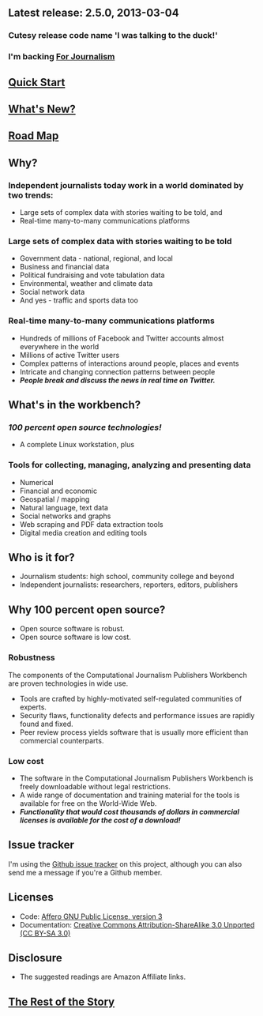 ## Latest release: 2.5.0, 2013-03-04

### Cutesy release code name 'I was talking to the duck!'
### I'm backing [For Journalism](http://kck.st/10XiAfn)
## [Quick Start](https://github.com/znmeb/Computational-Journalism-Publishers-Workbench/blob/master/QuickStart.md)
## [What's New?](https://github.com/znmeb/Computational-Journalism-Publishers-Workbench/blob/master/WhatsNew.md)
## [Road Map](https://github.com/znmeb/Computational-Journalism-Publishers-Workbench/blob/master/RoadMap.md)

## Why?

### Independent journalists today work in a world dominated by two trends:
* Large sets of complex data with stories waiting to be told, and
* Real-time many-to-many communications platforms

### Large sets of complex data with stories waiting to be told
* Government data - national, regional, and local
* Business and financial data
* Political fundraising and vote tabulation data
* Environmental, weather and climate data
* Social network data
* And yes - traffic and sports data too

### Real-time many-to-many communications platforms
* Hundreds of millions of Facebook and Twitter accounts almost everywhere in the world
* Millions of active Twitter users
* Complex patterns of interactions around people, places and events
* Intricate and changing connection patterns between people
* ***People break and discuss the news in real time on Twitter.***

## What's in the workbench?

### ***100 percent open source technologies!***
* A complete Linux workstation, plus

### Tools for collecting, managing, analyzing and presenting data
* Numerical
* Financial and economic
* Geospatial / mapping
* Natural language, text data
* Social networks and graphs
* Web scraping and PDF data extraction tools
* Digital media creation and editing tools

## Who is it for?
* Journalism students: high school, community college and beyond
* Independent journalists: researchers, reporters, editors, publishers

## Why 100 percent open source?
* Open source software is robust.
* Open source software is low cost.

### Robustness
The components of the Computational Journalism Publishers Workbench are proven technologies in wide use. 
* Tools are crafted by highly-motivated self-regulated communities of experts.
* Security flaws, functionality defects and performance issues are rapidly found and fixed.
* Peer review process yields software that is usually more efficient than commercial counterparts.

### Low cost
* The software in the Computational Journalism Publishers Workbench is freely downloadable without legal restrictions.
* A wide range of documentation and training material for the tools is available for free on the World-Wide Web.
* ***Functionality that would cost thousands of dollars in commercial licenses is available for the cost of a download!***

## Issue tracker
I'm using the [Github issue tracker](https://github.com/znmeb/Computational-Journalism-Publishers-Workbench/issues) on this project, although you can also send me a message if you're a Github member.

## Licenses
* Code: [Affero GNU Public License, version 3](http://www.gnu.org/licenses/agpl-3.0.txt)
* Documentation: [Creative Commons Attribution-ShareAlike 3.0 Unported (CC BY-SA 3.0)](http://creativecommons.org/licenses/by-sa/3.0/)

## Disclosure
* The suggested readings are Amazon Affiliate links.

## [The Rest of the Story](https://github.com/znmeb/Computational-Journalism-Publishers-Workbench/blob/master/Kipling.md)
